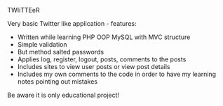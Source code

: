 TWIiTTEeR

Very basic Twitter like application - features: 
- Written while learning PHP OOP MySQL with MVC structure
- Simple validation
- But  method salted passwords
- Applies log, register, logout, posts, comments to the posts
- Includes sites to view user posts or view post details
- Includes my own comments to the code 
    in order to have my learning notes pointing out mistakes

Be aware it is only educational project! 


